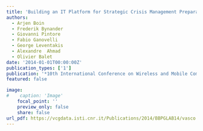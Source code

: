 ```yaml
---
title: 'Building an IT Platform for Strategic Crisis Management Preparation'
authors:
  - Arjen Boin
  - Frederik Bynander
  - Giovanni Pintore
  - Fabio Ganovelli
  - George Leventakis
  - Alexandre  Ahmad
  - Olivier Balet
date: '2014-01-01T00:00:00Z'
publication_types: ['1']
publication: '*10th International Conference on Wireless and Mobile Computing, Networking and Communications (WiMob)*'
featured: false

image:
#    caption: 'Image'
    focal_point: ''
    preview_only: false
    share: false
url_pdf: https://vcgdata.isti.cnr.it/Publications/2014/BBPGLAB14/vasco.pdf
---
```

